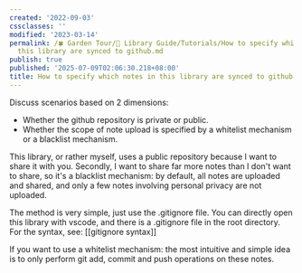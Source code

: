 ```yaml
---
created: '2022-09-03'
cssclasses: ''
modified: '2023-03-14'
permalink: /🍀 Garden Tour/🧰 Library Guide/Tutorials/How to specify which notes in
  this library are synced to github.md
publish: true
published: '2025-07-09T02:06:30.218+08:00'
title: How to specify which notes in this library are synced to github
---
```

Discuss scenarios based on 2 dimensions:

- Whether the github repository is private or public.
- Whether the scope of note upload is specified by a whitelist mechanism or a blacklist mechanism.

This library, or rather myself, uses a public repository because I want to share it with you. Secondly, I want to share far more notes than I don't want to share, so it's a blacklist mechanism: by default, all notes are uploaded and shared, and only a few notes involving personal privacy are not uploaded.

The method is very simple, just use the .gitignore file. You can directly open this library with vscode, and there is a .gitignore file in the root directory. For the syntax, see: [[gitignore syntax]]

If you want to use a whitelist mechanism: the most intuitive and simple idea is to only perform git add, commit and push operations on these notes. 